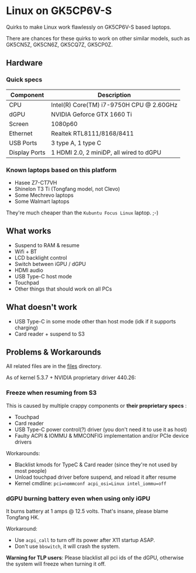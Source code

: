 # Linux on GK5CP6V-S
Quirks to make Linux work flawlessly on GK5CP6V-S based laptops.

There are chances for these quirks to work on other similar models, such as GK5CN5Z, GK5CN6Z, GK5CQ7Z, GK5CP0Z.

## Hardware
### Quick specs
Component | Description
 --- | --- 
CPU	| Intel(R) Core(TM) i7-9750H CPU @ 2.60GHz
dGPU	| NVIDIA Geforce GTX 1660 Ti
Screen	| 1080p60
Ethernet	| Realtek RTL8111/8168/8411
USB Ports	| 3 type A, 1 type C
Display Ports	| 1 HDMI 2.0, 2 miniDP, all wired to dGPU

### Known laptops based on this platform
- Hasee Z7-CT7VH
- Shinelon T3 Ti (Tongfang model, not Clevo)
- Some Mechrevo laptops
- Some Walmart laptops

They're much cheaper than the `Kubuntu Focus Linux` laptop. ;-)

## What works
- Suspend to RAM & resume
- Wifi + BT
- LCD backlight control
- Switch between iGPU / dGPU
- HDMI audio
- USB Type-C host mode
- Touchpad
- Other things that should work on all PCs

## What doesn't work
- USB Type-C in some mode other than host mode (idk if it supports charging)
- Card reader + suspend to S3

## Problems & Workarounds
All related files are in the [files](https://github.com/ReimuNotMoe/Linux-on-GK5CP6V-S/tree/master/files) directory.

As of kernel 5.3.7 + NVIDIA proprietary driver 440.26:

### Freeze when resuming from S3
This is caused by multiple crappy components or **their proprietary specs** :
- Touchpad
- Card reader
- USB Type-C power control(?) driver (you don't need it to use it as host)
- Faulty ACPI & IOMMU & MMCONFIG implementation and/or PCIe device drivers

Workarounds:
- Blacklist kmods for TypeC & Card reader (since they're not used by most people)
- Unload touchpad driver before suspend, and reload it after resume
- Kernel cmdline: `pci=nommconf acpi_osi=Linux intel_iommu=off`

### dGPU burning battery even when using only iGPU
It burns battery at 1 amps @ 12.5 volts. That's insane, please blame Tongfang HK.

Workaround:
- Use `acpi_call` to turn off its power after X11 startup ASAP.
- Don't use `bbswitch`, it will crash the system.

**Warning for TLP users**: Please blacklist all pci ids of the dGPU, otherwise the system will freeze when turning it off.
